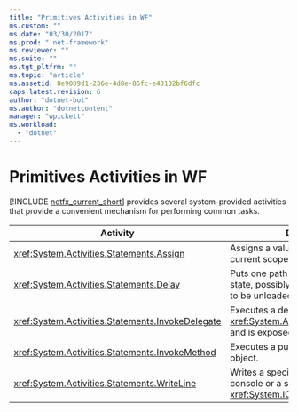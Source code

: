 ```yaml
---
title: "Primitives Activities in WF"
ms.custom: ""
ms.date: "03/30/2017"
ms.prod: ".net-framework"
ms.reviewer: ""
ms.suite: ""
ms.tgt_pltfrm: ""
ms.topic: "article"
ms.assetid: 8e9009d1-236e-4d8e-86fc-e43132bf6dfc
caps.latest.revision: 6
author: "dotnet-bot"
ms.author: "dotnetcontent"
manager: "wpickett"
ms.workload: 
  - "dotnet"
---
```

# Primitives Activities in WF
[!INCLUDE [netfx_current_short](../../../includes/netfx-current-short-md.md)] provides several system-provided activities that provide a convenient mechanism for performing common tasks.  


|                      Activity                      |                                                  Description                                                  |
|----------------------------------------------------|---------------------------------------------------------------------------------------------------------------|
|     <xref:System.Activities.Statements.Assign>     |                              Assigns a value to a variable at the current scope.                              |
|     <xref:System.Activities.Statements.Delay>      |         Puts one path of execution into an idle state, possibly allowing the workflow to be unloaded.         |
| <xref:System.Activities.Statements.InvokeDelegate> | Executes a delegate that derives from <xref:System.Activities.ActivityDelegate> and is exposed as a property. |
|  <xref:System.Activities.Statements.InvokeMethod>  |                                   Executes a public method of a CLR object.                                   |
|   <xref:System.Activities.Statements.WriteLine>    |          Writes a specified string to the console or a specified <xref:System.IO.TextWriter> object.          |

